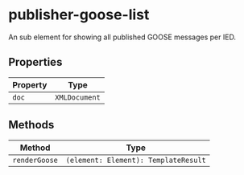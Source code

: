 # publisher-goose-list

An sub element for showing all published GOOSE messages per IED.

## Properties

| Property | Type          |
|----------|---------------|
| `doc`    | `XMLDocument` |

## Methods

| Method        | Type                                 |
|---------------|--------------------------------------|
| `renderGoose` | `(element: Element): TemplateResult` |
